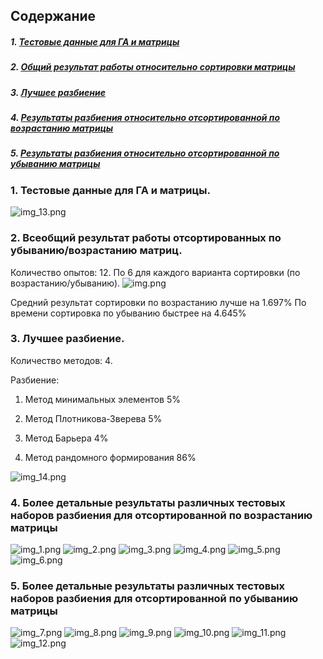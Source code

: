 ## Содержание
##### 1. [Тестовые данные для ГА и матрицы](#data)
##### 2. [Общий результат работы относительно сортировки матрицы](#summary)
##### 3. [Лучшее разбиение](#separation)
##### 4. [Результаты разбиения относительно отсортированной по возрастанию матрицы](#up)
##### 5. [Результаты разбиения относительно отсортированной по убыванию матрицы](#down)

### 1. Тестовые данные для ГА и матрицы. <a name="data"></a>
![img_13.png](img_13.png)

### 2. Всеобщий результат работы отсортированных по убыванию/возрастанию матриц. <a name="summary"></a>

Количество опытов: 12. По 6 для каждого варианта сортировки (по возрастанию/убыванию).
![img.png](assets/image_research/img.png)

Средний результат сортировки по возрастанию лучше на 1.697%
По времени сортировка по убыванию быстрее на 4.645%

### 3. Лучшее разбиение. <a name="separation"></a>
Количество методов: 4.

Разбиение:

1. Метод минимальных элементов 5%

2. Метод Плотникова-Зверева 5%

3. Метод Барьера 4%

4. Метод рандомного формирования 86%

![img_14.png](img_14.png)

### 4. Более детальные результаты различных тестовых наборов разбиения для отсортированной по возрастанию матрицы <a name="up"></a>
![img_1.png](assets/image_research/img_1.png)
![img_2.png](assets/image_research/img_2.png)
![img_3.png](assets/image_research/img_3.png)
![img_4.png](assets/image_research/img_4.png)
![img_5.png](assets/image_research/img_5.png)
![img_6.png](assets/image_research/img_6.png)

### 5. Более детальные результаты различных тестовых наборов разбиения для отсортированной по убыванию матрицы <a name="down"></a>
![img_7.png](assets/image_research/img_7.png)
![img_8.png](img_8.png)
![img_9.png](img_9.png)
![img_10.png](img_10.png)
![img_11.png](img_11.png)
![img_12.png](img_12.png)